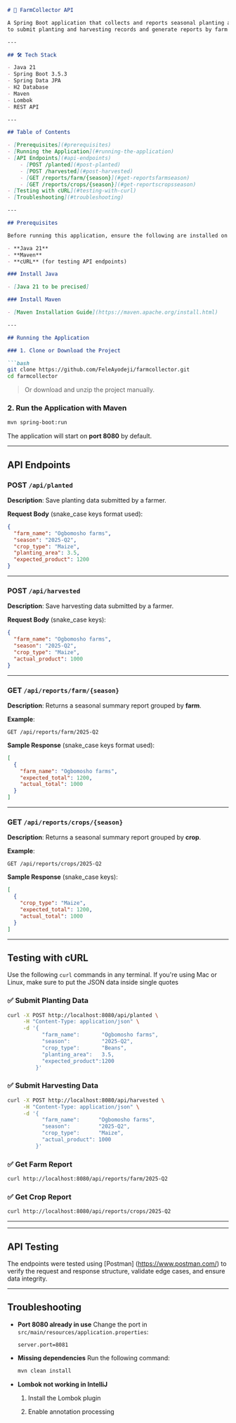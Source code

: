 ````markdown
# 🌾 FarmCollector API

A Spring Boot application that collects and reports seasonal planting and harvesting data from farms. The API allows us
to submit planting and harvesting records and generate reports by farm and crop per season.

---

## 🛠️ Tech Stack

- Java 21
- Spring Boot 3.5.3
- Spring Data JPA
- H2 Database
- Maven
- Lombok
- REST API

---

## Table of Contents

- [Prerequisites](#prerequisites)
- [Running the Application](#running-the-application)
- [API Endpoints](#api-endpoints)
    - [POST /planted](#post-planted)
    - [POST /harvested](#post-harvested)
    - [GET /reports/farm/{season}](#get-reportsfarmseason)
    - [GET /reports/crops/{season}](#get-reportscropsseason)
- [Testing with cURL](#testing-with-curl)
- [Troubleshooting](#troubleshooting)

---

## Prerequisites

Before running this application, ensure the following are installed on your machine:

- **Java 21**
- **Maven**
- **cURL** (for testing API endpoints)

### Install Java

- [Java 21 to be precised]

### Install Maven

- [Maven Installation Guide](https://maven.apache.org/install.html)

---

## Running the Application

### 1. Clone or Download the Project

```bash
git clone https://github.com/FeleAyodeji/farmcollector.git
cd farmcollector
````

> Or download and unzip the project manually.

### 2. Run the Application with Maven

```bash
mvn spring-boot:run
```

The application will start on **port 8080** by default.

---

## API Endpoints

### POST `/api/planted`

**Description**: Save planting data submitted by a farmer.

**Request Body** (snake\_case keys format used):

```json
{
  "farm_name": "Ogbomosho farms",
  "season": "2025-Q2",
  "crop_type": "Maize",
  "planting_area": 3.5,
  "expected_product": 1200
}
```

---

### POST `/api/harvested`

**Description**: Save harvesting data submitted by a farmer.

**Request Body** (snake\_case keys):

```json
{
  "farm_name": "Ogbomosho farms",
  "season": "2025-Q2",
  "crop_type": "Maize",
  "actual_product": 1000
}
```

---

### GET `/api/reports/farm/{season}`

**Description**: Returns a seasonal summary report grouped by **farm**.

**Example**:

```http
GET /api/reports/farm/2025-Q2
```

**Sample Response** (snake\_case keys format used):

```json
[
  {
    "farm_name": "Ogbomosho farms",
    "expected_total": 1200,
    "actual_total": 1000
  }
]
```

---

### GET `/api/reports/crops/{season}`

**Description**: Returns a seasonal summary report grouped by **crop**.

**Example**:

```http
GET /api/reports/crops/2025-Q2
```

**Sample Response** (snake\_case keys):

```json
[
  {
    "crop_type": "Maize",
    "expected_total": 1200,
    "actual_total": 1000
  }
]
```

---

## Testing with cURL

Use the following `curl` commands in any terminal. If you're using Mac or Linux, make sure to put the JSON data inside
single quotes

### ✅ Submit Planting Data

```bash
curl -X POST http://localhost:8080/api/planted \
     -H "Content-Type: application/json" \
     -d '{
           "farm_name":       "Ogbomosho farms",
           "season":          "2025-Q2",
           "crop_type":       "Beans",
           "planting_area":   3.5,
           "expected_product":1200
         }'
```

### ✅ Submit Harvesting Data

```bash
curl -X POST http://localhost:8080/api/harvested \
     -H "Content-Type: application/json" \
     -d '{
           "farm_name":      "Ogbomosho farms",
           "season":         "2025-Q2",
           "crop_type":      "Maize",
           "actual_product": 1000
         }'
```

### ✅ Get Farm Report

```bash
curl http://localhost:8080/api/reports/farm/2025-Q2
```

### ✅ Get Crop Report

```bash
curl http://localhost:8080/api/reports/crops/2025-Q2
```

---
---

## API Testing

The endpoints were tested using [Postman] (https://www.postman.com/) to verify the request and response structure,
validate edge cases, and
ensure data integrity.

---

## Troubleshooting

* **Port 8080 already in use**
  Change the port in `src/main/resources/application.properties`:

  ```properties
  server.port=8081
  ```

* **Missing dependencies**
  Run the following command:

  ```bash
  mvn clean install
  ```

* **Lombok not working in IntelliJ**

    1. Install the Lombok plugin

    2. Enable annotation processing
       


